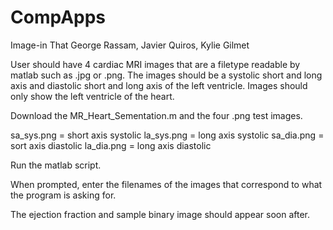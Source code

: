 # CompApps

Image-in That
George Rassam, Javier Quiros, Kylie Gilmet

User should have 4 cardiac MRI images that are a filetype readable by matlab such as .jpg or .png.
The images should be a systolic short and long axis and diastolic short and long axis of the left ventricle.
Images should only show the left ventricle of the heart.

Download the MR_Heart_Sementation.m and the four .png test images.

sa_sys.png = short axis systolic
la_sys.png = long axis systolic
sa_dia.png = sort axis diastolic
la_dia.png = long axis diastolic

Run the matlab script.

When prompted, enter the filenames of the images that correspond to what the program is asking for.

The ejection fraction and sample binary image should appear soon after.
